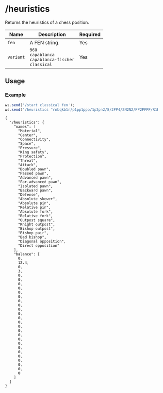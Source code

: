 # /heuristics

Returns the heuristics of a chess position.

| Name | Description | Required |
| ---- | ----------- | -------- |
| `fen` | A FEN string. | Yes |
| `variant` | `960`<br/>`capablanca`<br/>`capablanca-fischer`<br/>`classical` | Yes |

## Usage

### Example

```js
ws.send('/start classical fen');
ws.send('/heuristics "rnbqkb1r/p1pp1ppp/1p2pn2/8/2PP4/2N2N2/PP2PPPP/R1BQKB1R b KQkq -" classical');
```

```text
{
  "/heuristics": {
    "names": [
      "Material",
      "Center",
      "Connectivity",
      "Space",
      "Pressure",
      "King safety",
      "Protection",
      "Threat",
      "Attack",
      "Doubled pawn",
      "Passed pawn",
      "Advanced pawn",
      "Far-advanced pawn",
      "Isolated pawn",
      "Backward pawn",
      "Defense",
      "Absolute skewer",
      "Absolute pin",
      "Relative pin",
      "Absolute fork",
      "Relative fork",
      "Outpost square",
      "Knight outpost",
      "Bishop outpost",
      "Bishop pair",
      "Bad bishop",
      "Diagonal opposition",
      "Direct opposition"
    ],
    "balance": [
      0,
      12.4,
      0,
      3,
      0,
      0,
      0,
      0,
      0,
      0,
      0,
      0,
      0,
      0,
      0,
      0,
      0,
      0,
      0,
      0,
      0,
      0,
      0,
      0,
      0,
      0,
      0,
      0
    ]
  }
}
```
